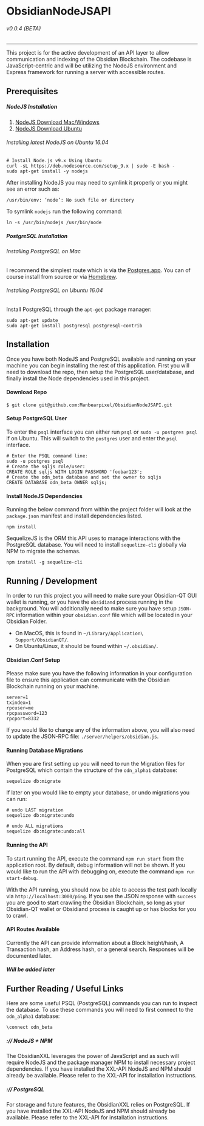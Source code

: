 # ObsidianNodeJSAPI
###### v0.0.4 (BETA)
---
This project is for the active development of an API layer to allow communication and indexing of the Obsidian Blockchain. The codebase is JavaScript-centric and will be utilizing the NodeJS environment and Express framework for running a server with accessible routes.

## Prerequisites
##### NodeJS Installation
1. [NodeJS Download Mac/Windows](https://nodejs.org/en/download/)
2. [NodeJS Download Ubuntu](https://github.com/nodesource/distributions#installation-instructions)

###### Installing latest NodeJS on Ubuntu 16.04
```
# Install Node.js v9.x Using Ubuntu
curl -sL https://deb.nodesource.com/setup_9.x | sudo -E bash -
sudo apt-get install -y nodejs
```

After installing NodeJS you may need to symlink it properly or you might see an error such as:
```
/usr/bin/env: ‘node’: No such file or directory
```

To symlink `nodejs` run the following command:
```
ln -s /usr/bin/nodejs /usr/bin/node
```

##### PostgreSQL Installation

###### Installing PostgreSQL on Mac
I recommend the simplest route which is via the [Postgres.app](http://postgresapp.com/). You can of course install from source or via [Homebrew](https://www.postgresql.org/download/macosx/).

###### Installing PostgreSQL on Ubuntu 16.04
Install PostgreSQL through the `apt-get` package manager:
```
sudo apt-get update
sudo apt-get install postgresql postgresql-contrib
```

## Installation
Once you have both NodeJS and PostgreSQL available and running on your machine you can begin installing the rest of this application. First you will need to download the repo, then setup the PostgreSQL user/database, and finally install the Node dependencies used in this project.

#### Download Repo
```
$ git clone git@github.com:Manbearpixel/ObsidianNodeJSAPI.git
```

#### Setup PostgreSQL User
To enter the `psql` interface you can either run `psql` or `sudo -u postgres psql` if on Ubuntu. This will switch to the `postgres` user and enter the `psql` interface.
```
# Enter the PSQL command line:
sudo -u postgres psql
# Create the sqljs role/user:
CREATE ROLE sqljs WITH LOGIN PASSWORD 'foobar123';
# Create the odn_beta database and set the owner to sqljs
CREATE DATABASE odn_beta OWNER sqljs;
```

#### Install NodeJS Dependencies
Running the below command from within the project folder will look at the `package.json` manifest and install dependencies listed.
```
npm install
```

SequelizeJS is the ORM this API uses to manage interactions with the PostgreSQL database. You will need to install `sequelize-cli` globally via NPM to migrate the schemas.
```
npm install -g sequelize-cli
```

## Running / Development
In order to run this project you will need to make sure your Obsidian-QT GUI wallet is running, or you have the `obsidiand` process running in the background. You will additionally need to make sure you have setup `JSON-RPC` information within your `obsidian.conf` file which will be located in your Obsidian Folder.
- On MacOS, this is found in `~/Library/Application\ Support/ObsidianQT/`.
- On Ubuntu/Linux, it should be found within `~/.obsidian/`.

#### Obsidian.Conf Setup
Please make sure you have the following information in your configuration file to ensure this application can communicate with the Obsidian Blockchain running on your machine.
```
server=1
txindex=1
rpcuser=me
rpcpassword=123
rpcport=8332
```
If you would like to change any of the information above, you will also need to update the JSON-RPC file: `./server/helpers/obsidian.js`.

#### Running Database Migrations
When you are first setting up you will need to run the Migration files for PostgreSQL which contain the structure of the `odn_alpha1` database:
```
sequelize db:migrate
```
If later on you would like to empty your database, or undo migrations you can run:
```
# undo LAST migration
sequelize db:migrate:undo

# undo ALL migrations
sequelize db:migrate:undo:all
```

#### Running the API
To start running the API, execute the command `npm run start` from the application root. By default, debug information will not be shown. If you would like to run the API with debugging on, execute the command `npm run start-debug`.

With the API running, you should now be able to access the test path locally via `http://localhost:3000/ping`. If you see the JSON response with `success` you are good to start crawling the Obsidian Blockchain, so long as your Obsidian-QT wallet or Obsidiand process is caught up or has blocks for you to crawl.

#### API Routes Available
Currently the API can provide information about a Block height/hash, A Transaction hash, an Address hash, or a general search. Responses will be documented later.

##### Will be added later

## Further Reading / Useful Links
Here are some useful PSQL (PostgreSQL) commands you can run to inspect the database.
To use these commands you will need to first connect to the `odn_alpha1` database:
```
\connect odn_beta
```


##### :// NodeJS + NPM
The ObsidianXXL leverages the power of JavaScript and as such will require NodeJS and the package manager NPM to install necessary project dependencies. If you have installed the XXL-API NodeJS and NPM should already be available. Please refer to the XXL-API for installation instructions.

##### :// PostgreSQL
For storage and future features, the ObsidianXXL relies on PostgreSQL. If you have installed the XXL-API NodeJS and NPM should already be available. Please refer to the XXL-API for installation instructions.
